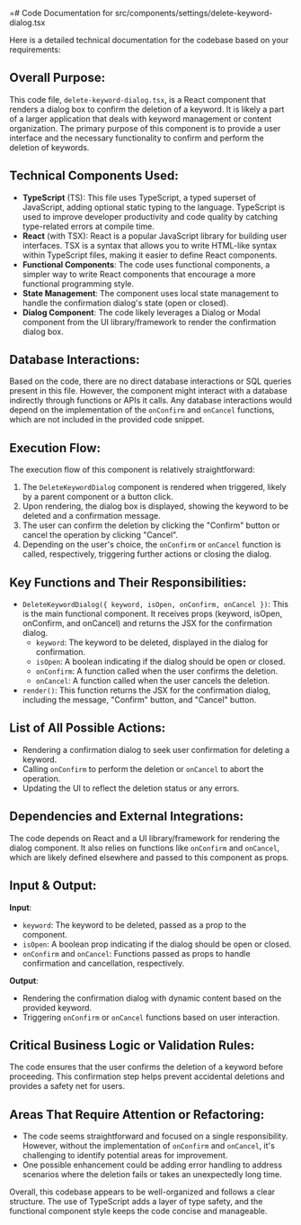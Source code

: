 =# Code Documentation for src/components/settings/delete-keyword-dialog.tsx

Here is a detailed technical documentation for the codebase based on your requirements:

## Overall Purpose:
This code file, `delete-keyword-dialog.tsx`, is a React component that renders a dialog box to confirm the deletion of a keyword. It is likely a part of a larger application that deals with keyword management or content organization. The primary purpose of this component is to provide a user interface and the necessary functionality to confirm and perform the deletion of keywords.

## Technical Components Used:
- **TypeScript** (TS): This file uses TypeScript, a typed superset of JavaScript, adding optional static typing to the language. TypeScript is used to improve developer productivity and code quality by catching type-related errors at compile time.
- **React** (with TSX): React is a popular JavaScript library for building user interfaces. TSX is a syntax that allows you to write HTML-like syntax within TypeScript files, making it easier to define React components.
- **Functional Components**: The code uses functional components, a simpler way to write React components that encourage a more functional programming style.
- **State Management**: The component uses local state management to handle the confirmation dialog's state (open or closed).
- **Dialog Component**: The code likely leverages a Dialog or Modal component from the UI library/framework to render the confirmation dialog box.

## Database Interactions:
Based on the code, there are no direct database interactions or SQL queries present in this file. However, the component might interact with a database indirectly through functions or APIs it calls. Any database interactions would depend on the implementation of the `onConfirm` and `onCancel` functions, which are not included in the provided code snippet.

## Execution Flow:
The execution flow of this component is relatively straightforward:
1. The `DeleteKeywordDialog` component is rendered when triggered, likely by a parent component or a button click.
2. Upon rendering, the dialog box is displayed, showing the keyword to be deleted and a confirmation message.
3. The user can confirm the deletion by clicking the "Confirm" button or cancel the operation by clicking "Cancel".
4. Depending on the user's choice, the `onConfirm` or `onCancel` function is called, respectively, triggering further actions or closing the dialog.

## Key Functions and Their Responsibilities:
- `DeleteKeywordDialog({ keyword, isOpen, onConfirm, onCancel })`: This is the main functional component. It receives props (keyword, isOpen, onConfirm, and onCancel) and returns the JSX for the confirmation dialog.
  - `keyword`: The keyword to be deleted, displayed in the dialog for confirmation.
  - `isOpen`: A boolean indicating if the dialog should be open or closed.
  - `onConfirm`: A function called when the user confirms the deletion.
  - `onCancel`: A function called when the user cancels the deletion.
- `render()`: This function returns the JSX for the confirmation dialog, including the message, "Confirm" button, and "Cancel" button.

## List of All Possible Actions:
- Rendering a confirmation dialog to seek user confirmation for deleting a keyword.
- Calling `onConfirm` to perform the deletion or `onCancel` to abort the operation.
- Updating the UI to reflect the deletion status or any errors.

## Dependencies and External Integrations:
The code depends on React and a UI library/framework for rendering the dialog component. It also relies on functions like `onConfirm` and `onCancel`, which are likely defined elsewhere and passed to this component as props.

## Input & Output:
**Input**:
- `keyword`: The keyword to be deleted, passed as a prop to the component.
- `isOpen`: A boolean prop indicating if the dialog should be open or closed.
- `onConfirm` and `onCancel`: Functions passed as props to handle confirmation and cancellation, respectively.

**Output**:
- Rendering the confirmation dialog with dynamic content based on the provided keyword.
- Triggering `onConfirm` or `onCancel` functions based on user interaction.

## Critical Business Logic or Validation Rules:
The code ensures that the user confirms the deletion of a keyword before proceeding. This confirmation step helps prevent accidental deletions and provides a safety net for users.

## Areas That Require Attention or Refactoring:
- The code seems straightforward and focused on a single responsibility. However, without the implementation of `onConfirm` and `onCancel`, it's challenging to identify potential areas for improvement.
- One possible enhancement could be adding error handling to address scenarios where the deletion fails or takes an unexpectedly long time.

Overall, this codebase appears to be well-organized and follows a clear structure. The use of TypeScript adds a layer of type safety, and the functional component style keeps the code concise and manageable.
